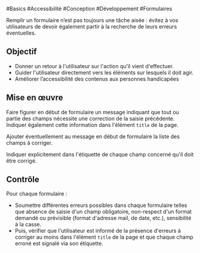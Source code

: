
#Basics #Accessibilité #Conception #Développement #Formulaires

Remplir un formulaire n’est pas toujours une tâche aisée : évitez à vos utilisateurs de devoir également partir à la recherche de leurs erreurs éventuelles.

Objectif
--------

*   Donner un retour à l'utilisateur sur l'action qu'il vient d'effectuer.
*   Guider l'utilisateur directement vers les éléments sur lesquels il doit agir.
*   Améliorer l’accessibilité des contenus aux personnes handicapées

Mise en œuvre
-------------

Faire figurer en début de formulaire un message indiquant que tout ou partie des champs nécessite une correction de la saisie précédente. Indiquer également cette information dans l'élément `title` de la page.

Ajouter éventuellement au message en début de formulaire la liste des champs à corriger.

Indiquer explicitement dans l'étiquette de chaque champ concerné qu'il doit être corrigé.

Contrôle
--------

Pour chaque formulaire :

*   Soumettre différentes erreurs possibles dans chaque formulaire telles que absence de saisie d'un champ obligatoire, non-respect d'un format demandé ou prévisible (format d'adresse mail, de date, etc.), sensibilité à la casse.
*   Puis, vérifier que l'utilisateur est informé de la présence d'erreurs à corriger au moins dans l'élément `title` de la page et que chaque champ erroné est signalé via son étiquette.
